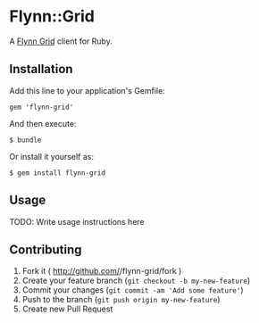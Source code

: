 # Flynn::Grid

A [Flynn Grid](https://flynn.io/docs/architecture#layer-0-the-grid) client for Ruby.

## Installation

Add this line to your application's Gemfile:

    gem 'flynn-grid'

And then execute:

    $ bundle

Or install it yourself as:

    $ gem install flynn-grid

## Usage

TODO: Write usage instructions here

## Contributing

1. Fork it ( http://github.com/<my-github-username>/flynn-grid/fork )
2. Create your feature branch (`git checkout -b my-new-feature`)
3. Commit your changes (`git commit -am 'Add some feature'`)
4. Push to the branch (`git push origin my-new-feature`)
5. Create new Pull Request
